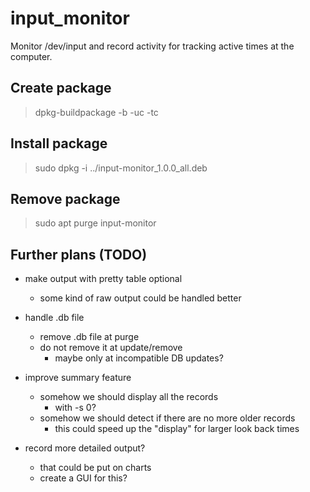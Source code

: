 # input_monitor
Monitor /dev/input and record activity for tracking active times at the
computer.

## Create package
  > dpkg-buildpackage -b -uc -tc

## Install package
  > sudo dpkg -i ../input-monitor_1.0.0_all.deb

## Remove package
  > sudo apt purge input-monitor

## Further plans (TODO)
- make output with pretty table optional
  - some kind of raw output could be handled better
- handle .db file
  - remove .db file at purge
  - do not remove it at update/remove
    - maybe only at incompatible DB updates?

- improve summary feature
  - somehow we should display all the records
    - with -s 0?
  - somehow we should detect if there are no more older records
    - this could speed up the "display" for larger look back times

- record more detailed output?
  - that could be put on charts
  - create a GUI for this?
